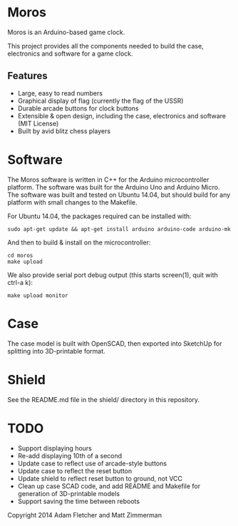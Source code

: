 Moros
=====

Moros is an Arduino-based game clock.

This project provides all the components needed to build the case, electronics
and software for a game clock. 

Features
--------
* Large, easy to read numbers
* Graphical display of flag (currently the flag of the USSR)
* Durable arcade buttons for clock buttons
* Extensible & open design, including the case, electronics and software (MIT License)
* Built by avid blitz chess players


Software
========

The Moros software is written in C++ for the Arduino microcontroller platform. The software
was built for the Arduino Uno and Arduino Micro. The software was built and tested on Ubuntu 14.04,
but should build for any platform with small changes to the Makefile.

For Ubuntu 14.04, the packages required can be installed with:

    sudo apt-get update && apt-get install arduino arduino-code arduino-mk

And then to build & install on the microcontroller:

    cd moros
    make upload

We also provide serial port debug output (this starts screen(1), quit with ctrl-a k):

    make upload monitor

Case
====

The case model is built with OpenSCAD, then exported into SketchUp for splitting into 3D-printable format.

Shield
======

See the README.md file in the shield/ directory in this repository.

TODO
====
* Support displaying hours
* Re-add displaying 10th of a second
* Update case to reflect use of arcade-style buttons
* Update case to reflect the reset button
* Update shield to reflect reset button to ground, not VCC
* Clean up case SCAD code, and add README and Makefile for generation of 3D-printable models
* Support saving the time between reboots


Copyright 2014 Adam Fletcher and Matt Zimmerman
